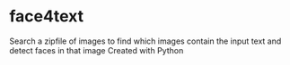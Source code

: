 # face4text
Search a zipfile of images to find which images contain the input text and detect faces in that image
Created with Python
